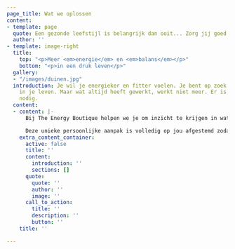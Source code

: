 ```yaml
---
page_title: Wat we oplossen
content:
- template: page
  quote: Een gezonde leefstijl is belangrijk dan ooit... Zorg jij goed voor jezelf?
  author: ''
- template: image-right
  title:
    top: "<p>Meer <em>energie</em> en <em>balans</em></p>"
    bottom: "<p>in een druk leven</p>"
  gallery:
  - "/images/duinen.jpg"
  introduction: Je wil je energieker en fitter voelen. Je bent op zoek naar meer balans
    in je leven. Maar wat altijd heeft gewerkt, werkt niet meer. Er is iets anders
    nodig.
  content:
  - content: |-
      Bij The Energy Boutique helpen we je om inzicht te krijgen in wat bij jou past en brengen we in kaart wat jij nodig hebt op het gebied van beweging, voeding en coaching. Samen kijken we hoe je een gebalanceerde, actieve en gezonde leefstijl praktisch kan toepassen in je dagelijkse leven.

      Deze unieke persoonlijke aanpak is volledig op jou afgestemd zodat je echt stappen maakt.
    extra_content_container:
      active: false
      title: ''
      content:
        introduction: ''
        sections: []
      quote:
        quote: ''
        author: ''
        image: ''
      call_to_action:
        title: ''
        description: ''
        button: ''
    title: ''

---
```

